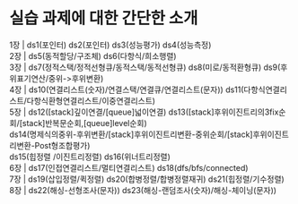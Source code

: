 # 실습 과제에 대한 간단한 소개

1장 | ds1(포인터) ds2(포인터) ds3(성능평가) ds4(성능측정) \
2장 | ds5(동적할당/구조체) ds6(다항식/희소행렬) \
3장 | ds7(정적스택/정적선형큐/동적스택/동적선형큐) ds8(미로/동적환형큐) ds9(후위표기연산/중위->후위변환) \
4장 | ds10(연결리스트(숫자)/연결스택/연결큐/연결리스트(문자)) ds11(다항식연결리스트/다항식환형연결리스트/이중연결리스트) \
5장 | ds12([stack]깊이연결/[queue]넓이연결) ds13([stack]후위이진트리의3fix순회/[stack]반복문순회,[queue]level순회) \
ds14(명제식의중위-후위변환/[stack]후위이진트리변환-중위순회/[stack]후위이진트리변환-Post형조합평가) \
ds15(힙정렬 /이진트리정렬) ds16(위너트리정렬) \
6장 | ds17(인접연결리스트/멀티연결리스트) ds18(dfs/bfs/connected) \
7장 | ds19(삽입정렬/퀵정렬) ds20(합병정렬/합병정렬재귀) ds21(힙정렬/기수정렬) \
8장 | ds22(해싱-선형조사(문자)) ds23(해싱-랜덤조사(숫자)/해싱-체이닝(문자))
